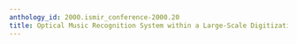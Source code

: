 ```yaml
---
anthology_id: 2000.ismir_conference-2000.20
title: Optical Music Recognition System within a Large-Scale Digitization Project
---
```

